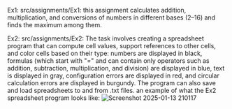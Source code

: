 Ex1:
src/assignments/Ex1: this assignment calculates addition, multiplication, and conversions of numbers in different bases (2–16) and finds the maximum among them. 

Ex2:
src/assignments/Ex2: The task involves creating a spreadsheet program that can compute cell values, support references to other cells, and color cells based on their type: numbers are displayed in black, formulas (which start with "=" and can contain only operators such as addition, subtraction, multiplication, and division) are displayed in blue, text is displayed in gray, configuration errors are displayed in red, and circular calculation errors are displayed in burgundy. The program can also save and load spreadsheets to and from .txt files.
an example of what the Ex2 spreadsheet program looks like:
![Screenshot 2025-01-13 210117](https://github.com/user-attachments/assets/339f699e-356f-490c-aba2-0c88c8009ec1)
